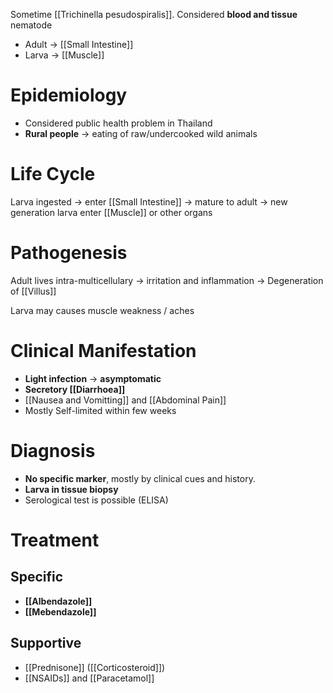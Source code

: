 Sometime [[Trichinella pesudospiralis]]. Considered **blood and tissue** nematode
- Adult -> [[Small Intestine]]
- Larva -> [[Muscle]]

# Epidemiology
- Considered public health problem in Thailand
- **Rural people** -> eating of raw/undercooked wild animals

# Life Cycle
Larva ingested -> enter [[Small Intestine]] -> mature to adult -> new generation larva enter [[Muscle]] or other organs

# Pathogenesis
Adult lives intra-multicellulary -> irritation and inflammation -> Degeneration of [[Villus]]

Larva may causes muscle weakness / aches

# Clinical Manifestation
- **Light infection** -> **asymptomatic**
- **Secretory [[Diarrhoea]]**
- [[Nausea and Vomitting]] and [[Abdominal Pain]]
- Mostly Self-limited within few weeks

# Diagnosis
- **No specific marker**, mostly by clinical cues and history.
- **Larva in tissue biopsy**
- Serological test is possible (ELISA)

# Treatment
## Specific
- **[[Albendazole]]**
- **[[Mebendazole]]**

## Supportive
- [[Prednisone]] ([[Corticosteroid]])
- [[NSAIDs]] and [[Paracetamol]]